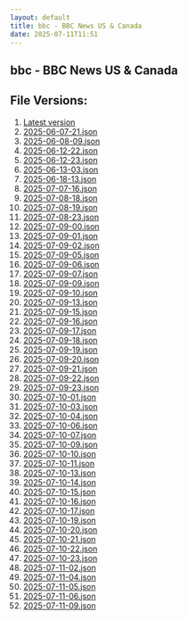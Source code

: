 ```yaml
---
layout: default
title: bbc - BBC News US & Canada
date: 2025-07-11T11:51
---
```


## bbc - BBC News US & Canada

<div id="data-chart"></div>
<div id="data-table"></div>
<script>
document.addEventListener('DOMContentLoaded', function(){
  document.getElementById('data-table').textContent = 'This source isn't supported for tables yet.';
});
</script>

## File Versions:
1. [Latest version](./latest.json)
2. [2025-06-07-21.json](./2025-06-07-21.json)
3. [2025-06-08-09.json](./2025-06-08-09.json)
4. [2025-06-12-22.json](./2025-06-12-22.json)
5. [2025-06-12-23.json](./2025-06-12-23.json)
6. [2025-06-13-03.json](./2025-06-13-03.json)
7. [2025-06-18-13.json](./2025-06-18-13.json)
8. [2025-07-07-16.json](./2025-07-07-16.json)
9. [2025-07-08-18.json](./2025-07-08-18.json)
10. [2025-07-08-19.json](./2025-07-08-19.json)
11. [2025-07-08-23.json](./2025-07-08-23.json)
12. [2025-07-09-00.json](./2025-07-09-00.json)
13. [2025-07-09-01.json](./2025-07-09-01.json)
14. [2025-07-09-02.json](./2025-07-09-02.json)
15. [2025-07-09-05.json](./2025-07-09-05.json)
16. [2025-07-09-06.json](./2025-07-09-06.json)
17. [2025-07-09-07.json](./2025-07-09-07.json)
18. [2025-07-09-09.json](./2025-07-09-09.json)
19. [2025-07-09-10.json](./2025-07-09-10.json)
20. [2025-07-09-13.json](./2025-07-09-13.json)
21. [2025-07-09-15.json](./2025-07-09-15.json)
22. [2025-07-09-16.json](./2025-07-09-16.json)
23. [2025-07-09-17.json](./2025-07-09-17.json)
24. [2025-07-09-18.json](./2025-07-09-18.json)
25. [2025-07-09-19.json](./2025-07-09-19.json)
26. [2025-07-09-20.json](./2025-07-09-20.json)
27. [2025-07-09-21.json](./2025-07-09-21.json)
28. [2025-07-09-22.json](./2025-07-09-22.json)
29. [2025-07-09-23.json](./2025-07-09-23.json)
30. [2025-07-10-01.json](./2025-07-10-01.json)
31. [2025-07-10-03.json](./2025-07-10-03.json)
32. [2025-07-10-04.json](./2025-07-10-04.json)
33. [2025-07-10-06.json](./2025-07-10-06.json)
34. [2025-07-10-07.json](./2025-07-10-07.json)
35. [2025-07-10-09.json](./2025-07-10-09.json)
36. [2025-07-10-10.json](./2025-07-10-10.json)
37. [2025-07-10-11.json](./2025-07-10-11.json)
38. [2025-07-10-13.json](./2025-07-10-13.json)
39. [2025-07-10-14.json](./2025-07-10-14.json)
40. [2025-07-10-15.json](./2025-07-10-15.json)
41. [2025-07-10-16.json](./2025-07-10-16.json)
42. [2025-07-10-17.json](./2025-07-10-17.json)
43. [2025-07-10-19.json](./2025-07-10-19.json)
44. [2025-07-10-20.json](./2025-07-10-20.json)
45. [2025-07-10-21.json](./2025-07-10-21.json)
46. [2025-07-10-22.json](./2025-07-10-22.json)
47. [2025-07-10-23.json](./2025-07-10-23.json)
48. [2025-07-11-02.json](./2025-07-11-02.json)
49. [2025-07-11-04.json](./2025-07-11-04.json)
50. [2025-07-11-05.json](./2025-07-11-05.json)
51. [2025-07-11-06.json](./2025-07-11-06.json)
52. [2025-07-11-09.json](./2025-07-11-09.json)
